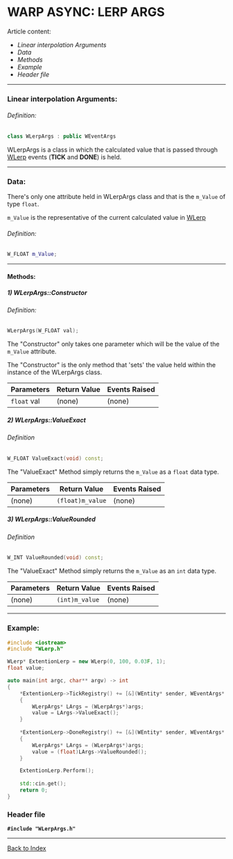 # WARP ASYNC: LERP ARGS

Article content:
- _Linear interpolation Arguments_
- _Data_
- _Methods_
- _Example_
- _Header file_
---
### Linear interpolation Arguments:

###### Definition:
```cpp
class WLerpArgs : public WEventArgs
```

WLerpArgs is a class in which the calculated value that is passed through [WLerp](AS-LERP.md) events (**TICK** and **DONE**) is held.

---

### Data:

There's only one attribute held in WLerpArgs class and that is the ```m_Value``` of type ```float```.

```m_Value``` is the representative of the current calculated value in [WLerp](AS-LERP.md)

###### Definition:
```cpp
W_FLOAT	m_Value;
```
---

#### Methods:

##### 1) WLerpArgs::Constructor

###### Definition:
```cpp
WLerpArgs(W_FLOAT val);
```

The "Constructor" only takes one parameter which will be the value of the ```m_Value``` attribute.

The "Constructor" is the only method that 'sets' the value held within the instance of the WLerpArgs class.

|Parameters|Return Value|Events Raised  |
|----------|------------|---------------|
| ```float``` val   | (none)     | (none) |


##### 2) WLerpArgs::ValueExact

###### Definition
```cpp
W_FLOAT ValueExact(void) const;
```

The "ValueExact" Method simply returns the ```m_Value``` as a ```float``` data type.

|Parameters|Return Value|Events Raised  |
|----------|------------|---------------|
| (none)  | ```(float)m_value```     | (none) |

##### 3) WLerpArgs::ValueRounded

###### Definition
```cpp
W_INT ValueRounded(void) const;
```
The "ValueExact" Method simply returns the ```m_Value``` as an ```int``` data type.

|Parameters|Return Value|Events Raised  |
|----------|------------|---------------|
| (none)  | ```(int)m_value```     | (none) |

---
### Example:
```cpp
#include <iostream>
#include "WLerp.h"

WLerp* ExtentionLerp = new WLerp(0, 100, 0.03F, 1);
float value;

auto main(int argc, char** argv) -> int
{
    *ExtentionLerp->TickRegistry() += [&](WEntity* sender, WEventArgs* args)
    {
        WLerpArgs* LArgs = (WLerpArgs*)args;
        value = LArgs->ValueExact();
    }
    
    *ExtentionLerp->DoneRegistry() += [&](WEntity* sender, WEventArgs* args)
    {
        WLerpArgs* LArgs = (WLerpArgs*)args;
        value = (float)LArgs->ValueRounded();
    }

    ExtentionLerp.Perform();
    
    std::cin.get();
    return 0;
}	
```
### Header file
**```#include "WLerpArgs.h"```**

---
[Back to Index](AS-INDEX.md)